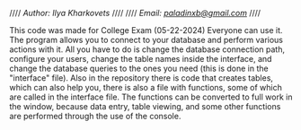 //// *Author: Ilya Kharkovets* ////
//// *Email: paladinxb@gmail.com* ////

This code was made for College Exam (05-22-2024)
Everyone can use it.
The program allows you to connect to your database and perform various actions with it.
All you have to do is change the database connection path, configure your users, 
change the table names inside the interface, and change the database queries to the ones you need (this is done in the "interface" file).
Also in the repository there is code that creates tables, which can also help you, there is also a file with functions, some of which are called in the interface file. 
The functions can be converted to full work in the window, because data entry, table viewing, 
and some other functions are performed through the use of the console.

